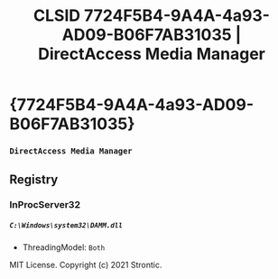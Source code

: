 ﻿---
title: "CLSID 7724F5B4-9A4A-4a93-AD09-B06F7AB31035 | DirectAccess Media Manager"
excerpt: What is COM-Object CLSID 7724F5B4-9A4A-4a93-AD09-B06F7AB31035?
---

# {7724F5B4-9A4A-4a93-AD09-B06F7AB31035}

### `DirectAccess Media Manager`

## Registry


### InProcServer32

##### `C:\Windows\system32\DAMM.dll`
* ThreadingModel: `Both`

MIT License. Copyright (c) 2021 Strontic.


